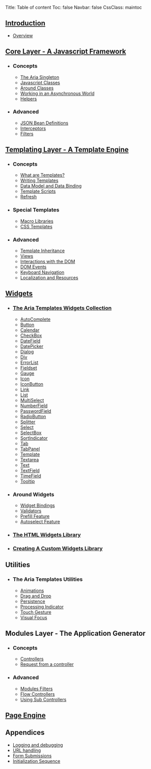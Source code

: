 Title: Table of content
Toc: false
Navbar: false
CssClass: maintoc

## [Introduction](introduction)

- [Overview](overview)

## [Core Layer - A Javascript Framework](core_layer_a_javascript_framework)
- ### Concepts
    - [The Aria Singleton](the_aria_singleton)
    - [Javascript Classes](javascript_classes)
    - [Around Classes](around_classes)
    - [Working in an Asynchronous World](working_in_an_asynchronous_world)
    - [Helpers](helpers)
- ### Advanced
    - [JSON Bean Definitions](json_bean_definitions)
    - [Interceptors](interceptors)
    - [Filters](filters)

## [Templating Layer - A Template Engine](templating_layer_a_template_engine)
- ### Concepts
    - [What are Templates?](what_are_templates)
    - [Writing Templates](writing_templates)
    - [Data Model and Data Binding](data_model_and_data_binding)
    - [Template Scripts](template_scripts)
    - [Refresh](refresh)
- ### Special Templates
    - [Macro Libraries](macro_libraries)
    - [CSS Templates](css_templates)
- ### Advanced
    - [Template Inheritance](template_inheritance)
    - [Views](views)
    - [Interactions with the DOM](interactions_with_the_dom)
    - [DOM Events](dom_events)
    - [Keyboard Navigation](keyboard_navigation)
    - [Localization and Resources](localization_and_resources)

## [Widgets](widgets)
- ### [The Aria Templates Widgets Collection](the_aria_templates_widgets_collection)
    - [AutoComplete](autocomplete)
    - [Button](button)
    - [Calendar](calendar)
    - [CheckBox](checkbox)
    - [DateField](datefield)
    - [DatePicker](datepicker)
    - [Dialog](dialog)
    - [Div](div)
    - [ErrorList](errorlist)
    - [Fieldset](fieldset)
    - [Gauge](gauge)
    - [Icon](icon)
    - [IconButton](iconbutton)
    - [Link](link)
    - [List](list)
    - [MultiSelect](multiselect)
    - [NumberField](numberfield)
    - [PasswordField](passwordfield)
    - [RadioButton](radiobutton)
    - [Splitter](splitter)
    - [Select](select)
    - [SelectBox](selectbox)
    - [SortIndicator](sortindicator)
    - [Tab](tab)
    - [TabPanel](tabpanel)
    - [Template](template)
    - [Textarea](textarea)
    - [Text](text)
    - [TextField](textfield)
    - [TimeField](timefield)
    - [Tooltip](tooltip)
- ### Around Widgets
    - [Widget Bindings](widget_bindings)
    - [Validators](validators)
    - [Prefill Feature](prefill_feature)
    - [Autoselect Feature](autoselect_feature)
- ### [The HTML Widgets Library](the_html_widgets_library)
- ### [Creating A Custom Widgets Library](creating_a_custom_widgets_library)

## Utilities
- ### The Aria Templates Utilities
    - [Animations](animations)
    - [Drag and Drop](dragdrop)
    - [Persistence](persistencestorage)
    - [Processing Indicator](processingindicator)
    - [Touch Gesture](touchgesture)
    - [Visual Focus](visualfocus)

## Modules Layer - The Application Generator
- ### Concepts
    - [Controllers](controllers)
    - [Request from a controller](request_from_a_controller)
- ### Advanced
    - [Modules Filters](modules_filters)
    - [Flow Controllers](flow_controllers)
    - [Using Sub Controllers](using_sub_controllers)


## [Page Engine](page_engine)

## Appendices
- [Logging and debugging](logging_and_debugging)
- [URL handling](url_handling)
- [Form Submissions](form_submissions)
- [Initialization Sequence](initialization_sequence)